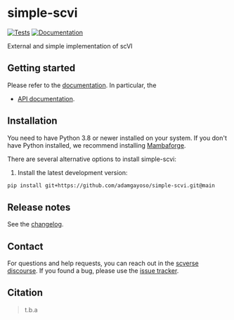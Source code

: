 # simple-scvi

[![Tests][badge-tests]][link-tests]
[![Documentation][badge-docs]][link-docs]

[badge-tests]: https://img.shields.io/github/actions/workflow/status/adamgayoso/simple-scvi/test.yaml?branch=main
[link-tests]: https://github.com/scverse/simple-scvi/actions/workflows/test.yml
[badge-docs]: https://img.shields.io/readthedocs/simple-scvi

External and simple implementation of scVI

## Getting started

Please refer to the [documentation][link-docs]. In particular, the

-   [API documentation][link-api].

## Installation

You need to have Python 3.8 or newer installed on your system. If you don't have
Python installed, we recommend installing [Mambaforge](https://github.com/conda-forge/miniforge#mambaforge).

There are several alternative options to install simple-scvi:

<!--
1) Install the latest release of `simple-scvi` from `PyPI <https://pypi.org/project/simple-scvi/>`_:

```bash
pip install simple-scvi
```
-->

1. Install the latest development version:

```bash
pip install git+https://github.com/adamgayoso/simple-scvi.git@main
```

## Release notes

See the [changelog][changelog].

## Contact

For questions and help requests, you can reach out in the [scverse discourse][scverse-discourse].
If you found a bug, please use the [issue tracker][issue-tracker].

## Citation

> t.b.a

[scverse-discourse]: https://discourse.scverse.org/
[issue-tracker]: https://github.com/adamgayoso/simple-scvi/issues
[changelog]: https://simple-scvi.readthedocs.io/latest/changelog.html
[link-docs]: https://simple-scvi.readthedocs.io
[link-api]: https://simple-scvi.readthedocs.io/latest/api.html
